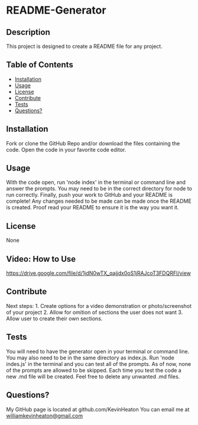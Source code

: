 # README-Generator

  ## Description
  This project is designed to create a README file for any project.

  ## Table of Contents
  - [Installation](#installation)
  - [Usage](#usage)
  - [License](#License)
  - [Contribute](#Contribute)
  - [Tests](#Tests)
  - [Questions?](#Questions?)

  ## Installation
  Fork or clone the GitHub Repo and/or download the files containing the code. Open the code in your favorite code editor.

  ## Usage
  With the code open, run 'node index' in the terminal or command line and answer the prompts. You may need to be in the correct directory for node to run correctly. Finally, push your work to GitHub and your README is complete! Any changes needed to be made can be made once the README is created. Proof read your README to ensure it is the way you want it.

  ## License 
  None
  
  ## Video: How to Use
  https://drive.google.com/file/d/1jdN0wTX_qajjdx0oS1jRAJcoT3FDQRFI/view 

  ## Contribute
  Next steps: 
    1. Create options for a video demonstration or photo/screenshot of your project
    2. Allow for omition of sections the user does not want
    3. Allow user to create their own sections.

  ## Tests
  You will need to have the generator open in your terminal or command line. You may also need to be in the same directory as index.js. Run 'node indes.js' in the terminal and you can test all of the prompts. As of now, none of the prompts are allowed to be skipped. Each time you test the code a new .md file will be created. Feel free to delete any unwanted .md files.

  ## Questions?
  My GitHub page is located at github.com/KevinHeaton
  You can email me at williamkevinheaton@gmail.com


